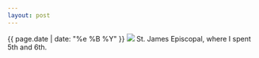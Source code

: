 ```yaml
---
layout: post
---
```


<p>
  <time>{{ page.date | date: "%e %B %Y" }}</time>
  <img src="https://s3.amazonaws.com/life.aaronjgreenberg.com/230.jpg">
  St. James Episcopal, where I spent 5th and 6th.
</p>
